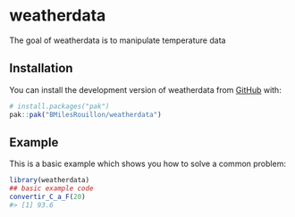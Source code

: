 
<!-- README.md is generated from README.Rmd. Please edit that file -->

# weatherdata

<!-- badges: start -->
<!-- badges: end -->

The goal of weatherdata is to manipulate temperature data

## Installation

You can install the development version of weatherdata from
[GitHub](https://github.com/) with:

``` r
# install.packages("pak")
pak::pak("BMilesRouillon/weatherdata")
```

## Example

This is a basic example which shows you how to solve a common problem:

``` r
library(weatherdata)
## basic example code
convertir_C_a_F(20)
#> [1] 93.6
```
